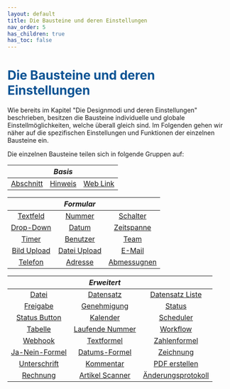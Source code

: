 ```yaml
---
layout: default
title: Die Bausteine und deren Einstellungen
nav_order: 5
has_children: true
has_toc: false
---
```


# <span style="color:#0b5394">**Die Bausteine und deren Einstellungen**</span>

Wie bereits im Kapitel "Die Designmodi und deren Einstellungen" beschrieben, besitzen die Bausteine individuelle und 
globale Einstellmöglichkeiten, welche überall gleich sind. Im Folgenden gehen wir näher auf die spezifischen
Einstellungen und Funktionen der einzelnen Bausteine ein.

Die einzelnen Bausteine teilen sich in folgende Gruppen auf:

||*Basis*||
|:------:       |:------:               |:------:
|[Abschnitt](/docs/record-spec-settings/grand-childs-base/section.html)      |[Hinweis](/docs/record-spec-settings/grand-childs-base/hint.html)                |[Web Link](/docs/record-spec-settings/grand-childs-base/web-link.html)

||*Formular*||
|:------:       |:------:               |:------:
|[Textfeld](/docs/record-spec-settings/grand-childs-form/text.html) |[Nummer](/docs/record-spec-settings/grand-childs-form/number.html)|[Schalter](/docs/record-spec-settings/grand-childs-form/switch.html)
|[Drop-Down](/docs/record-spec-settings/grand-childs-form/drop-down.html) |[Datum](/docs/record-spec-settings/grand-childs-form/date.html) |[Zeitspanne](/docs/record-spec-settings/grand-childs-form/interval.html)
|[Timer](/docs/record-spec-settings/grand-childs-form/timer.html) |[Benutzer](/docs/record-spec-settings/grand-childs-form/user.html)  |[Team](/docs/record-spec-settings/grand-childs-form/team.html ) 
|[Bild Upload](/docs/record-spec-settings/grand-childs-form/upload-image.html) |[Datei Upload](/docs/record-spec-settings/grand-childs-form/upload-file.html) |[E-Mail](/docs/record-spec-settings/grand-childs-form/e-mail.html) 
|[Telefon](/docs/record-spec-settings/grand-childs-form/telephone.html) |[Adresse](/docs/record-spec-settings/grand-childs-form/address.html) |[Abmessugnen](/docs/record-spec-settings/grand-childs-form/measure.html)

||*Erweitert*||
|:------:       |:------:               |:------:
|[Datei](/docs/record-spec-settings/grand-child-expanded/file.html)          |[Datensatz](/docs/record-spec-settings/grand-child-expanded/record.html)              |[Datensatz Liste](/docs/record-spec-settings/grand-child-expanded/record-list.html)
|[Freigabe](/docs/record-spec-settings/grand-child-expanded/lock.html)   |[Genehmigung](/docs/record-spec-settings/grand-child-expanded/approval.html)    |[Status](/docs/record-spec-settings/grand-child-expanded/status.html)                
|[Status Button](/docs/record-spec-settings/grand-child-expanded/button-status.html) |[Kalender](/docs/record-spec-settings/grand-child-expanded/calender.html) |[Scheduler](/docs/record-spec-settings/grand-child-expanded/scheduler.html)
|[Tabelle](/docs/record-spec-settings/grand-child-expanded/table.html) |[Laufende Nummer](/docs/record-spec-settings/grand-child-expanded/rolling-number.html) |[Workflow](/docs/record-spec-settings/grand-child-expanded/workflow.html) 
|[Webhook](/docs/record-spec-settings/grand-child-expanded/webhook.html)  |[Textformel](/docs/record-spec-settings/grand-child-expanded/textformular.html)  |[Zahlenformel](/docs/record-spec-settings/grand-child-expanded/numberformular.html)  
|[Ja-Nein-Formel](/docs/record-spec-settings/grand-child-expanded/boolformular.html) |[Datums-Formel](/docs/record-spec-settings/grand-child-expanded/dateformular.html) |[Zeichnung](/docs/record-spec-settings/grand-child-expanded/drawing.html)
|[Unterschrift](/docs/record-spec-settings/grand-child-expanded/signature.html) |[Kommentar](/docs/record-spec-settings/grand-child-expanded/comment.html) |[PDF erstellen](/docs/record-spec-settings/grand-child-expanded/create-pdf.html) 
|[Rechnung](/docs/record-spec-settings/grand-child-expanded/invoice.html) |[Artikel Scanner](/docs/record-spec-settings/grand-child-expanded/article-scanner.html) |[Änderungsprotokoll](/docs/record-spec-settings/grand-child-expanded/change-log.html)